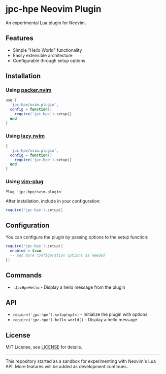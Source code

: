 # jpc-hpe Neovim Plugin

An experimental Lua plugin for Neovim.

## Features

- Simple "Hello World" functionality
- Easily extensible architecture
- Configurable through setup options

## Installation

### Using [packer.nvim](https://github.com/wbthomason/packer.nvim)

```lua
use {
  'jpc-hpe/nvim.plugin',
  config = function()
    require('jpc-hpe').setup{}
  end
}
```

### Using [lazy.nvim](https://github.com/folke/lazy.nvim)

```lua
{
  'jpc-hpe/nvim.plugin',
  config = function()
    require('jpc-hpe').setup{}
  end
}
```

### Using [vim-plug](https://github.com/junegunn/vim-plug)

```vim
Plug 'jpc-hpe/nvim.plugin'
```

After installation, include in your configuration:
```lua
require('jpc-hpe').setup{}
```

## Configuration

You can configure the plugin by passing options to the setup function:

```lua
require('jpc-hpe').setup({
  enabled = true,
  -- Add more configuration options as needed
})
```

## Commands

- `:JpcHpeHello` - Display a hello message from the plugin

## API

- `require('jpc-hpe').setup(opts)` - Initialize the plugin with options
- `require('jpc-hpe').hello_world()` - Display a hello message

## License

MIT License, see [LICENSE](LICENSE) for details.

---

This repository started as a sandbox for experimenting with Neovim's Lua API. More features will be added as development continues.
